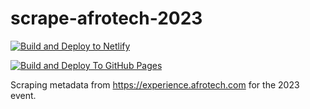# scrape-afrotech-2023
[![Build and Deploy to Netlify](https://github.com/cakedish/scrape-afrotech-2023/actions/workflows/netlify.yml/badge.svg)](https://github.com/cakedish/scrape-afrotech-2023/actions/workflows/netlify.yml)

[![Build and Deploy To GitHub Pages](https://github.com/cakedish/scrape-afrotech-2023/actions/workflows/github-pages.yml/badge.svg)](https://github.com/cakedish/scrape-afrotech-2023/actions/workflows/github-pages.yml)

Scraping metadata from https://experience.afrotech.com for the 2023 event.
